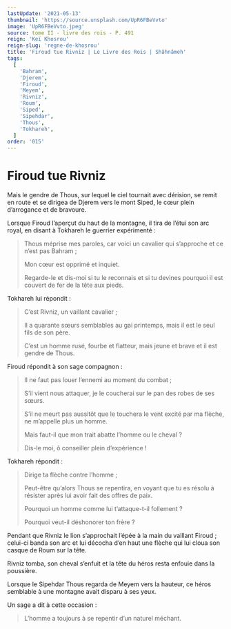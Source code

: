 ```yaml
---
lastUpdate: '2021-05-13'
thumbnail: 'https://source.unsplash.com/UpR6FBeVvto'
image: 'UpR6FBeVvto.jpeg'
source: tome II - livre des rois - P. 491
reign: 'Keï Khosrou'
reign-slug: 'regne-de-khosrou'
title: 'Firoud tue Rivniz | Le Livre des Rois | Shâhnâmeh'
tags:
  [
    'Bahram',
    'Djerem',
    'Firoud',
    'Meyem',
    'Rivniz',
    'Roum',
    'Siped',
    'Sipehdar',
    'Thous',
    'Tokhareh',
  ]
order: '015'
---
```


# Firoud tue Rivniz

Mais le gendre de Thous, sur lequel le ciel tournait avec dérision, se remit en route et se dirigea de Djerem vers le mont Siped, le cœur plein d’arrogance et de bravoure.

Lorsque Firoud l’aperçut du haut de la montagne, il tira de l’étui son arc royal, en disant à Tokhareh le guerrier expérimenté :

> Thous méprise mes paroles, car voici un cavalier qui s’approche et ce n’est pas Bahram ;
>
> Mon cœur est opprimé et inquiet.
>
> Regarde-le et dis-moi si tu le reconnais et si tu devines pourquoi il est couvert de fer de la tête aux pieds.

Tokhareh lui répondit :

> C’est Rivniz, un vaillant cavalier ;
>
> Il a quarante sœurs semblables au gai printemps, mais il est le seul fils de son père.
>
> C’est un homme rusé, fourbe et flatteur, mais jeune et brave et il est gendre de Thous.

Firoud répondit à son sage compagnon :

> Il ne faut pas louer l’ennemi au moment du combat ;
>
> S’il vient nous attaquer, je le coucherai sur le pan des robes de ses sœurs.
>
> S’il ne meurt pas aussitôt que le touchera le vent excité par ma flèche, ne m’appelle plus un homme.
>
> Mais faut-il que mon trait abatte l’homme ou le cheval ?
>
> Dis-le moi, ô conseiller plein d’expérience !

Tokhareh répondit :

> Dirige ta flèche contre l’homme ;
>
> Peut-être qu’alors Thous se repentira, en voyant que tu es résolu à résister après lui avoir fait des offres de paix.
>
> Pourquoi un homme comme lui t’attaque-t-il follement ?
>
> Pourquoi veut-il déshonorer ton frère ?

Pendant que Rivniz le lion s’approchait l’épée à la main du vaillant Firoud ; celui-ci banda son arc et lui décocha d’en haut une flèche qui lui cloua son casque de Roum sur la tête.

Rivniz tomba, son cheval s’enfuit et la tête du héros resta enfouie dans la poussière.

Lorsque le Sipehdar Thous regarda de Meyem vers la hauteur, ce héros semblable à une montagne avait disparu à ses yeux.

Un sage a dit à cette occasion :

> L’homme a toujours à se repentir d’un naturel méchant.
